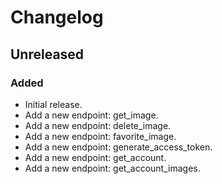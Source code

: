 # Changelog

## Unreleased

### Added

- Initial release.
- Add a new endpoint: get_image.
- Add a new endpoint: delete_image.
- Add a new endpoint: favorite_image.
- Add a new endpoint: generate_access_token.
- Add a new endpoint: get_account.
- Add a new endpoint: get_account_images.
